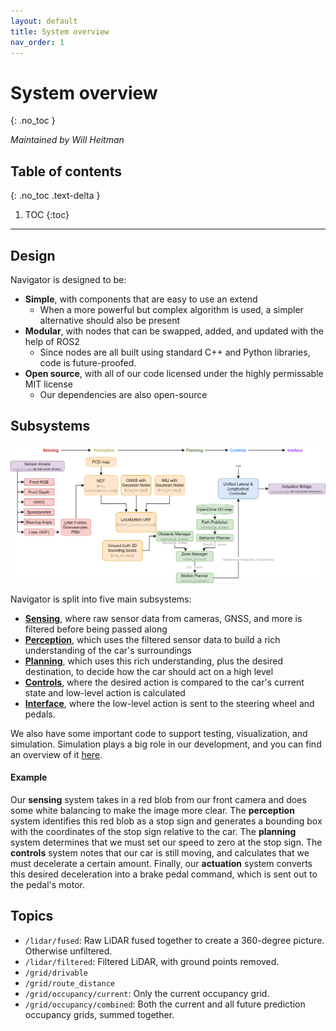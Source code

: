 ```yaml
---
layout: default
title: System overview
nav_order: 1
---
```


# System overview
{: .no_toc }

*Maintained by Will Heitman*

## Table of contents
{: .no_toc .text-delta }

1. TOC
{:toc}

---

## Design
Navigator is designed to be:

- **Simple**, with components that are easy to use an extend
    - When a more powerful but complex algorithm is used, a simpler alternative should also be present
- **Modular**, with nodes that can be swapped, added, and updated with the help of ROS2
    - Since nodes are all built using standard C++ and Python libraries, code is future-proofed.
- **Open source**, with all of our code licensed under the highly permissable MIT license
    - Our dependencies are also open-source

## Subsystems
![Navigator's general structure](assets/res/v1_2_structure.drawio.png)

Navigator is split into five main subsystems:
- [**Sensing**](/navigator/sensing/sensing-overview), where raw sensor data from cameras, GNSS, and more is filtered before being passed along
- [**Perception**](/navigator/planning/planning-overview), which uses the filtered sensor data to build a rich understanding of the car's surroundings
- [**Planning**](/navigator/planning/planning-overview), which uses this rich understanding, plus the desired destination, to decide how the car should act on a high level
- [**Controls**](/navigator/controls/controls-overview), where the desired action is compared to the car's current state and low-level action is calculated
- [**Interface**](/navigator/interface/interface-overview), where the low-level action is sent to the steering wheel and pedals.

We also have some important code to support testing, visualization, and simulation. Simulation plays a big role in our development, and you can find an overview of it [here](/navigator/simulation/simulation-overview).

#### Example
Our **sensing** system takes in a red blob from our front camera and does some white balancing to make the image more clear. The **perception** system identifies this red blob as a stop sign and generates a bounding box with the coordinates of the stop sign relative to the car. The **planning** system determines that we must set our speed to zero at the stop sign. The **controls** system notes that our car is still moving, and calculates that we must decelerate a certain amount. Finally, our **actuation** system converts this desired deceleration into a brake pedal command, which is sent out to the pedal's motor.

## Topics
- `/lidar/fused`: Raw LiDAR fused together to create a 360-degree picture. Otherwise unfiltered.
- `/lidar/filtered`: Filtered LiDAR, with ground points removed.
- `/grid/drivable`
- `/grid/route_distance`
- `/grid/occupancy/current`: Only the current occupancy grid.
- `/grid/occupancy/combined`: Both the current and all future prediction occupancy grids, summed together. 